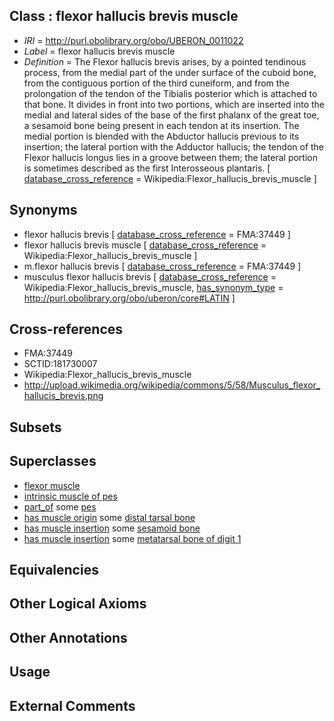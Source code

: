 
## Class : flexor hallucis brevis muscle

 * *IRI* = http://purl.obolibrary.org/obo/UBERON_0011022
 * *Label* = flexor hallucis brevis muscle
 * *Definition* = The Flexor hallucis brevis arises, by a pointed tendinous process, from the medial part of the under surface of the cuboid bone, from the contiguous portion of the third cuneiform, and from the prolongation of the tendon of the Tibialis posterior which is attached to that bone. It divides in front into two portions, which are inserted into the medial and lateral sides of the base of the first phalanx of the great toe, a sesamoid bone being present in each tendon at its insertion. The medial portion is blended with the Abductor hallucis previous to its insertion; the lateral portion with the Adductor hallucis; the tendon of the Flexor hallucis longus lies in a groove between them; the lateral portion is sometimes described as the first Interosseous plantaris. [ [database_cross_reference](../../ef/oboInOwl#hasDbXref.md) = Wikipedia:Flexor_hallucis_brevis_muscle ]

## Synonyms

 * flexor hallucis brevis [ [database_cross_reference](../../ef/oboInOwl#hasDbXref.md) = FMA:37449 ]
 * flexor hallucis brevis muscle [ [database_cross_reference](../../ef/oboInOwl#hasDbXref.md) = Wikipedia:Flexor_hallucis_brevis_muscle ]
 * m.flexor hallucis brevis [ [database_cross_reference](../../ef/oboInOwl#hasDbXref.md) = FMA:37449 ]
 * musculus flexor hallucis brevis [ [database_cross_reference](../../ef/oboInOwl#hasDbXref.md) = Wikipedia:Flexor_hallucis_brevis_muscle, [has_synonym_type](../../pe/oboInOwl#hasSynonymType.md) = http://purl.obolibrary.org/obo/uberon/core#LATIN ]

## Cross-references

 * FMA:37449
 * SCTID:181730007
 * Wikipedia:Flexor_hallucis_brevis_muscle
 * http://upload.wikimedia.org/wikipedia/commons/5/58/Musculus_flexor_hallucis_brevis.png

## Subsets


## Superclasses

 * [flexor muscle](../../UBERON/66/UBERON_0000366.md)
 * [intrinsic muscle of pes](../../UBERON/78/UBERON_0014378.md)
 * [part_of](../../BFO/50/BFO_0000050.md) some [pes](../../UBERON/87/UBERON_0002387.md)
 * [has muscle origin](../../RO/72/RO_0002372.md) some [distal tarsal bone](../../UBERON/21/UBERON_0010721.md)
 * [has muscle insertion](../../RO/73/RO_0002373.md) some [sesamoid bone](../../UBERON/79/UBERON_0001479.md)
 * [has muscle insertion](../../RO/73/RO_0002373.md) some [metatarsal bone of digit 1](../../UBERON/50/UBERON_0003650.md)

## Equivalencies


## Other Logical Axioms


## Other Annotations


## Usage


## External Comments

